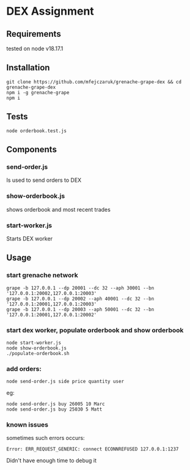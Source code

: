 # DEX Assignment

## Requirements
tested on node v18.17.1

## Installation 
```
git clone https://github.com/mfejczaruk/grenache-grape-dex && cd grenache-grape-dex
npm i -g grenache-grape
npm i
```

## Tests 
```
node orderbook.test.js
```
## Components
### send-order.js
Is used to send orders to DEX
### show-orderbook.js
shows orderbook and most recent trades
### start-worker.js
Starts DEX worker

## Usage
### start grenache network
```
grape -b 127.0.0.1 --dp 20001 --dc 32 --aph 30001 --bn '127.0.0.1:20002,127.0.0.1:20003'
grape -b 127.0.0.1 --dp 20002 --aph 40001 --dc 32 --bn '127.0.0.1:20001,127.0.0.1:20003'
grape -b 127.0.0.1 --dp 20003 --aph 50001 --dc 32 --bn '127.0.0.1:20001,127.0.0.1:20002'
```
### start dex worker, populate orderbook and show orderbook
```
node start-worker.js
node show-orderbook.js
./populate-orderbook.sh
```

### add orders:
```
node send-order.js side price quantity user
```
eg:
```
node send-order.js buy 26005 10 Marc
node send-order.js buy 25030 5 Matt
```

### known issues
sometimes such errors occurs:
```
Error: ERR_REQUEST_GENERIC: connect ECONNREFUSED 127.0.0.1:1237
```

Didn't have enough time to debug it
